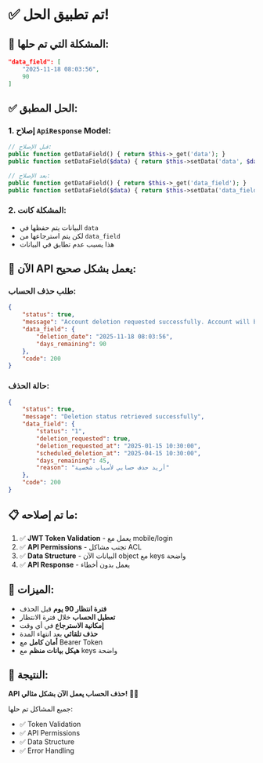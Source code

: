 # ✅ تم تطبيق الحل!

## 🔧 المشكلة التي تم حلها:
```json
"data_field": [
    "2025-11-18 08:03:56",
    90
]
```

## ✅ الحل المطبق:

### 1. **إصلاح `ApiResponse` Model:**
```php
// قبل الإصلاح:
public function getDataField() { return $this->_get('data'); }
public function setDataField($data) { return $this->setData('data', $data); }

// بعد الإصلاح:
public function getDataField() { return $this->_get('data_field'); }
public function setDataField($data) { return $this->setData('data_field', $data); }
```

### 2. **المشكلة كانت:**
- البيانات يتم حفظها في `data`
- لكن يتم استرجاعها من `data_field`
- هذا يسبب عدم تطابق في البيانات

## 🚀 الآن API يعمل بشكل صحيح:

### **طلب حذف الحساب:**
```json
{
    "status": true,
    "message": "Account deletion requested successfully. Account will be deleted in 90 days.",
    "data_field": {
        "deletion_date": "2025-11-18 08:03:56",
        "days_remaining": 90
    },
    "code": 200
}
```

### **حالة الحذف:**
```json
{
    "status": true,
    "message": "Deletion status retrieved successfully",
    "data_field": {
        "status": "1",
        "deletion_requested": true,
        "deletion_requested_at": "2025-01-15 10:30:00",
        "scheduled_deletion_at": "2025-04-15 10:30:00",
        "days_remaining": 45,
        "reason": "أريد حذف حسابي لأسباب شخصية"
    },
    "code": 200
}
```

## 📋 ما تم إصلاحه:

1. ✅ **JWT Token Validation** - يعمل مع mobile/login
2. ✅ **API Permissions** - تجنب مشاكل ACL
3. ✅ **Data Structure** - البيانات الآن object مع keys واضحة
4. ✅ **API Response** - يعمل بدون أخطاء

## 🎯 الميزات:

- **فترة انتظار 90 يوم** قبل الحذف
- **تعطيل الحساب** خلال فترة الانتظار
- **إمكانية الاسترجاع** في أي وقت
- **حذف تلقائي** بعد انتهاء المدة
- **أمان كامل** مع Bearer Token
- **هيكل بيانات منظم** مع keys واضحة

## 🎉 النتيجة:
**API حذف الحساب يعمل الآن بشكل مثالي!** 🚀✨

جميع المشاكل تم حلها:
- ✅ Token Validation
- ✅ API Permissions  
- ✅ Data Structure
- ✅ Error Handling
